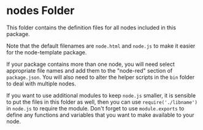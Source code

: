 # nodes Folder

This folder contains the definition files for all nodes included in this package.

Note that the default filenames are `node.html` and `node.js` to make it easier for the node-template package.

If your package contains more than one node, you will need select appropriate file names and add them to the "node-red" section of `package.json`. You will also need to alter the helper scripts in the `bin` folder to deal with multiple nodes.

If you want to use additional modules to keep `node.js` smaller, it is sensible to put the files in this folder as well, then you can use `require('./libname')` in `node.js` to require the module. Don't forget to use `module.exports` to define any functions and variables that you want to make available to your node.
